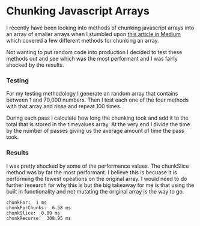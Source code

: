 # Chunking Javascript Arrays

I recently have been looking into methods of chunking javascript arrays into an array of smaller arrays when I stumbled upon [this article in Medium](https://medium.com/@Dragonza/four-ways-to-chunk-an-array-e19c889eac4) which covered a few different methods for chunking an array. 

Not wanting to put random code into production I decided to test these methods out and see which was the most performant and I was fairly shocked by the results. 

### Testing 

For my testing methodology I generate an random array that contains between 1 and 70,000 numbers. Then I test each one of the four methods with that array and rinse and repeat 100 times.

During each pass I calculate how long the chunking took and add it to the total that is stored in the timevalues array. At the very end I divide the time by the number of passes giving us the average amount of time the pass took. 

### Results

I was pretty shocked by some of the performance values. The chunkSlice method was by far the most performant. I believe this is becuase it is performing the fewest opeations on the original array. I would need to do further research for why this is but the big takeaway for me is that using the built in functionality and not mutating the original array is the way to go.

```
chunkFor:  1 ms
chunkForChunks:  6.58 ms
chunkSlice:  0.09 ms
chunkRecurse:  308.95 ms
```